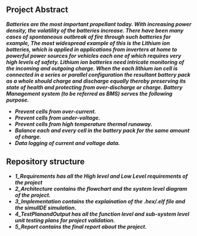 ## Project Abstract
***Batteries are the most important propellant today. With increasing power density, the
volatility of the batteries increase. There have been many cases of spontaneous outbreak of fire
through such batteries for example, The most widespread example of this is the Lithium ion
batteries, which is applied in applications from inverters at home to powerful power sources for
vehicles each one of which requires very high levels of safety. Lithium ion batteries need intricate
monitoring of the incoming and outgoing charge. When the each lithium ion cell is connected in a
series or parallel configuration the resultant battery pack as a whole should charge and discharge
equally thereby preserving its state of health and protecting from over-discharge or charge. Battery
Management system (to be referred as BMS) serves the following purpose.***

- ***Prevent cells from over-current.***
- ***Prevent cells from under-voltage.***
- ***Prevent cells from high temperature thermal runaway.***
- ***Balance each and every cell in the battery pack for the same amount of charge.***
- ***Data logging of current and voltage data.***

## Repository structure
- ***1_Requirements has all the High level and Low Level requirements of the project***
- ***2_Architecture contains the flowchart and the system level diagram of the project.***
- ***3_Implementation contains the explaination of the .hex/.elf file and the simulIDE simulation.***
- ***4_TestPlanandOutput has all the function level and sub-system level unit testing plans for project validation.***
- ***5_Report contains the final report about the project.*** 
